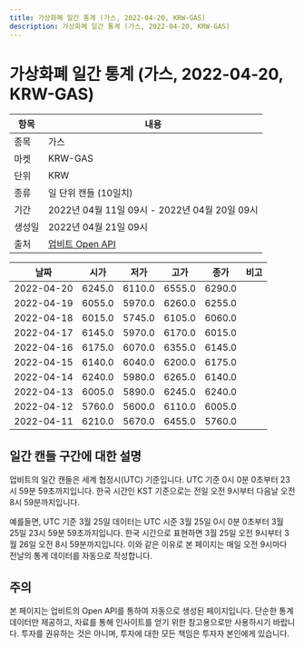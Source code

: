 ```yaml
---
title: 가상화폐 일간 통계 (가스, 2022-04-20, KRW-GAS)
description: 가상화폐 일간 통계 (가스, 2022-04-20, KRW-GAS)
---
```



가상화폐 일간 통계 (가스, 2022-04-20, KRW-GAS)
===

|항목|내용|
|--|--|
|종목|가스|
|마켓|KRW-GAS|
|단위|KRW|
|종류|일 단위 캔들 (10일치)|
|기간|2022년 04월 11일 09시 - 2022년 04월 20일 09시|
|생성일|2022년 04월 21일 09시|
|출처|[업비트 Open API](https://docs.upbit.com)|


|날짜|시가|저가|고가|종가|비고|
|--|--|--|--|--|--|
|2022-04-20|6245.0|6110.0|6555.0|6290.0|    |
|2022-04-19|6055.0|5970.0|6260.0|6255.0|    |
|2022-04-18|6015.0|5745.0|6105.0|6060.0|    |
|2022-04-17|6145.0|5970.0|6170.0|6015.0|    |
|2022-04-16|6175.0|6070.0|6355.0|6145.0|    |
|2022-04-15|6140.0|6040.0|6200.0|6175.0|    |
|2022-04-14|6240.0|5980.0|6265.0|6140.0|    |
|2022-04-13|6005.0|5890.0|6245.0|6240.0|    |
|2022-04-12|5760.0|5600.0|6110.0|6005.0|    |
|2022-04-11|6210.0|5670.0|6455.0|5760.0|    |


일간 캔들 구간에 대한 설명
---


업비트의 일간 캔들은 세계 협정시(UTC) 기준입니다. 
UTC 기준 0시 0분 0초부터 23시 59분 59초까지입니다. 
한국 시간인 KST 기준으로는 전일 오전 9시부터 다음날 오전 8시 59분까지입니다. 


예를들면, UTC 기준 3월 25일 데이터는 UTC 시준 3월 25일 0시 0분 0초부터 3월 25일 23시 59분 59초까지입니다. 
한국 시간으로 표현하면 3월 25일 오전 9시부터 3월 26일 오전 8시 59분까지입니다. 
이와 같은 이유로 본 페이지는 매일 오전 9시마다 전날의 통계 데이터를 자동으로 작성합니다. 


주의
---


본 페이지는 업비트의 Open API를 통하여 자동으로 생성된 페이지입니다. 
단순한 통계 데이터만 제공하고, 자료를 통해 인사이트를 얻기 위한 참고용으로만 사용하시기 바랍니다. 
투자를 권유하는 것은 아니며, 투자에 대한 모든 책임은 투자자 본인에게 있습니다. 
